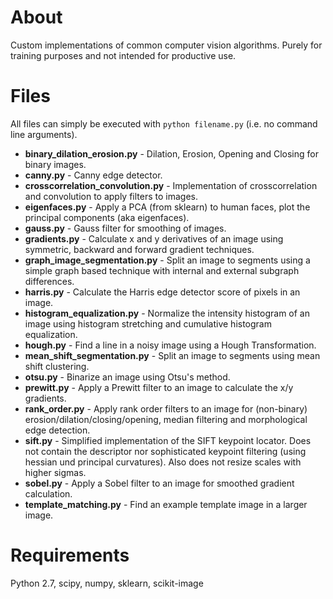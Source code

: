 # About

Custom implementations of common computer vision algorithms.
Purely for training purposes and not intended for productive use.

# Files

All files can simply be executed with `python filename.py` (i.e. no command line arguments).

* **binary_dilation_erosion.py** - Dilation, Erosion, Opening and Closing for binary images.
* **canny.py** - Canny edge detector.
* **crosscorrelation_convolution.py** - Implementation of crosscorrelation and convolution to apply filters to images.
* **eigenfaces.py** - Apply a PCA (from sklearn) to human faces, plot the principal components (aka eigenfaces).
* **gauss.py** - Gauss filter for smoothing of images.
* **gradients.py** - Calculate x and y derivatives of an image using symmetric, backward and forward gradient techniques.
* **graph_image_segmentation.py** - Split an image to segments using a simple graph based technique with internal and external subgraph differences.
* **harris.py** - Calculate the Harris edge detector score of pixels in an image.
* **histogram_equalization.py** - Normalize the intensity histogram of an image using histogram stretching and cumulative histogram equalization.
* **hough.py** - Find a line in a noisy image using a Hough Transformation.
* **mean_shift_segmentation.py** - Split an image to segments using mean shift clustering.
* **otsu.py** - Binarize an image using Otsu's method.
* **prewitt.py** - Apply a Prewitt filter to an image to calculate the x/y gradients.
* **rank_order.py** - Apply rank order filters to an image for (non-binary) erosion/dilation/closing/opening, median filtering and morphological edge detection.
* **sift.py** - Simplified implementation of the SIFT keypoint locator. Does not contain the descriptor nor sophisticated keypoint filtering (using hessian und principal curvatures). Also does not resize scales with higher sigmas.
* **sobel.py** - Apply a Sobel filter to an image for smoothed gradient calculation.
* **template_matching.py** - Find an example template image in a larger image.

# Requirements

Python 2.7, scipy, numpy, sklearn, scikit-image
